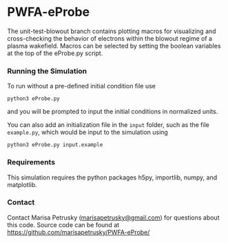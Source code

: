 # PWFA-eProbe

The unit-test-blowout branch contains plotting macros for visualizing and cross-checking the behavior of electrons within the blowout regime of a plasma wakefield. Macros can be selected by setting
the boolean variables at the top of the eProbe.py script.

### Running the Simulation
To run without a pre-defined initial condition file use
```
python3 eProbe.py
```
and you will be prompted to input the initial conditions in normalized units.

You can also add an initialization file in the `input` folder, such as the file `example.py`, which would be input to the simulation using
```
python3 eProbe.py input.example
```
### Requirements
This simulation requires the python packages h5py, importlib, numpy, and matplotlib.

### Contact
Contact Marisa Petrusky (marisapetrusky@gmail.com) for questions about this code. Source code can be found at https://github.com/marisapetrusky/PWFA-eProbe/
